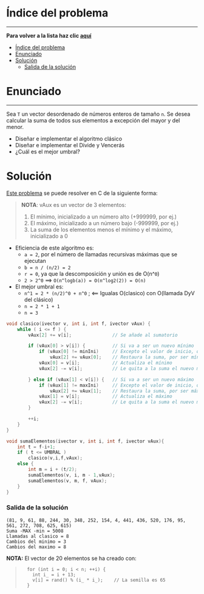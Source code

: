 # Índice del problema

***

**Para volver a la lista haz clic [aquí](./Index.md)**

<!-- TOC -->
* [Índice del problema](#índice-del-problema)
* [Enunciado](#enunciado)
* [Solución](#solución)
    * [Salida de la solución](#salida-de-la-solución)
<!-- TOC -->

# Enunciado

***

Sea ``T`` un vector desordenado de números enteros de tamaño ``n``. Se desea
calcular la suma de todos sus elementos a excepción del mayor y del
menor.

* Diseñar e implementar el algoritmo clásico
* Diseñar e implementar el Divide y Vencerás
* ¿Cuál es el mejor umbral?

# Solución
[Este problema](#enunciado) se puede resolver en C de la siguiente forma:

> **NOTA**: vAux es un vector de 3 elementos: 
> 1. El mínimo, inicializado a un número alto (+999999, por ej.)
> 2. El máximo, inicializado a un número bajo (-999999, por ej.)
> 3. La suma de los elementos menos el mínimo y el máximo, inicializado a 0

- Eficiencia de este algoritmo es:
  - ``a = 2``, por el número de llamadas recursivas máximas que se ejecutan
  - ``b = n / (n/2) = 2``
  - ``r = 0``, ya que la descomposición y unión es de O(n^``0``)
  - ``2 > 2^0`` ==> ``O(n^logb(a)) = O(n^log2(2)) = O(n)``
- El mejor umbral es:
  - ``n^1 = 2 * (n/2)^0 + n^0`` ; <== Igualas O(clasico)  con O(llamada DyV del clásico)
  - ``n = 2 * 1 + 1``
  - ``n = 3``

```c
void clasico(ivector v, int i, int f, ivector vAux) {
    while ( i <= f ) {
        vAux[2] += v[i];               // Se añade al sumatorio

        if (vAux[0] > v[i]) {          // Si va a ser un nuevo mínimo
            if (vAux[0] != minIni)     // Excepto el valor de inicio, que no cuenta
                vAux[2] += vAux[0];    // Restaura la suma, por ser mínimo incorrecto
            vAux[0] = v[i];            // Actualiza el mínimo
            vAux[2] -= v[i];           // Le quita a la suma el nuevo mínimo

        } else if (vAux[1] < v[i]) {   // Si va a ser un nuevo máximo
            if (vAux[1] != maxIni)     // Excepto el valor de inicio, que no cuenta
                vAux[2] += vAux[1];    // Restaura la suma, por ser máximo incorrecto
            vAux[1] = v[i];            // Actualiza el máximo
            vAux[2] -= v[i];           // Le quita a la suma el nuevo máximo
        }

        ++i;
    }
}

void sumaElementos(ivector v, int i, int f, ivector vAux){
    int t = f-i+1;
    if ( t <= UMBRAL )
        clasico(v,i,f,vAux);
    else {
        int m = i + (t/2);
        sumaElementos(v, i, m - 1,vAux);
        sumaElementos(v, m, f, vAux);
    }
}
```

### Salida de la solución

```
(81, 9, 61, 88, 244, 30, 348, 252, 154, 4, 441, 436, 520, 176, 95, 561, 272, 708, 625, 615)
Suma -MAX -min = 5008
Llamadas al clasico = 8
Cambios del minimo = 3
Cambios del maximo = 8
```

**NOTA:** El vector de 20 elementos se ha creado con:
> ```
>   for (int i = 0; i < n; ++i) {
>     int i_ = i + 13;
>     v[i] = rand() % (i_ * i_);    // La semilla es 65
>   }
> ```